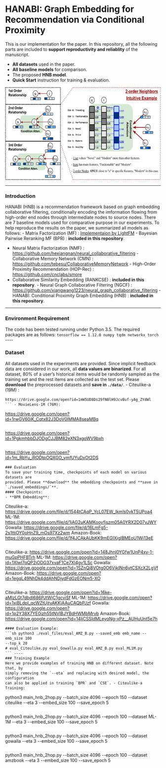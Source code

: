 # HANABI: Graph Embedding for Recommendation via Conditional Proximity
This is our implementation for the paper. In this repository, all the following 
parts are included to **support reproductivity and reliablity** of the 
manuscript.
  - **All datasets** used in the paper.
  - **All baseline models** for comparison.
  - The proposed **HNB model**.
  - **Quick Start** instruction for training & evaluation. 

<img src="https://github.com/ArgentLo/HNB_Graph_Rec/blob/main/structure.png" width="600" height="300">


----

### Introduction
HANABI (HNB) is a recommendation framework based on graph embedding 
collaborative filtering, conditionally encoding the imformation flowing from 
high-order end nodes through intermediate nodes to source nodes. There are 7 
baseline models used for comparative purpose in our experiments. To help 
reproduce the results on the paper, we summarized all models as follows: - 
Matrix Factorization (MF) : [Implementaion by 
LightFM](https://github.com/lyst/lightfm) - Bayesian Pairwise Reranking MF (BPR) 
: **included in this repository**.
- Neural Matrix Factorization (NMF) : 
https://github.com/hexiangnan/neural_collaborative_filtering - Collaborative 
Memory Network (CMN) : https://github.com/tebesu/CollaborativeMemoryNetwork - 
High-Order Proximity Recommendation (HOP-Rec) : https://github.com/cnclabs/smore 
- Collaborative Similarity Embedding (RANKCSE) : **included in this 
repository**. - Neural Graph Collaborative Filtering (NGCF) : 
https://github.com/xiangwang1223/neural_graph_collaborative_filtering - HANABI: 
Conditional Proximity Graph Embedding (HNB) : **included in this repository**. 
----
### Environment Requirement
The code has been tested running under Python 3.5. The required packages are as 
follows: ``` tensorflow == 1.12.0 numpy tqdm networkx torch ``` ----
### Dataset
All datasets used in the experiments are provided. Since implicit feedback data 
are considered in our work, all **data values are binarized**. For all dataset, 
80% of a user’s historical items would be randomly sampled as the training set 
and the rest items are collected as the test set. Please **download** the 
preprocessed datasets and **save in `./data/`**. - Citeulike-a (19M) :
  ```
  https://drive.google.com/open?id=1mW5UD8Ds29fN0lH9JcvBuf-yAg_ZYdWl
  ``` - MovieLens-1M (76M):
  ```
  https://drive.google.com/open?id=1rwGV60iK_Cqtx82J3DoV0IMMA8seaMBq
  ``` - Gowalla (96M):
  ```
  https://drive.google.com/open?id=1PgkmhbbDJODgCJJBM82eXN3xgoWV9bxh
  ``` - Amazon-Book (277M):
  ```
  https://drive.google.com/open?id=1m_RbYu_iRODtpOQXGO_ymfUYuDxOt2DS
  ``` ----
### Evaluation
To save your training time, checkpoints of each model on various datasets are 
provided. Please **download** the embedding checkpoints and **save in 
`./saved_embeddings/`**.
#### Checkpoints:
- **BPR Embedding**:
  ```
  Citeulike-a:
  https://drive.google.com/file/d/1544tCAqP_YcL07EW_lkmls0vkT5UPoa4
  ML-1M:
  https://drive.google.com/file/d/1jAG2uKAMKoovfiszm05A0YRX2D07vJWY
  Gowalla:
  https://drive.google.com/file/d/16LmFg5-2s1ttiOY0oHnZ9_mOs97Xz2wm
  Amazon-Book:
  https://drive.google.com/file/d/1f4JCAkAUbKK9mEGIXiglBMEoU1Wi13eE
  ``` - **CSE Embedding**:
  ```
  Citeulike-a:
  https://drive.google.com/open?id=148Jhnl0YGfw1UnP4xy-1-muGpPHFBTrh
  ML-1M:
  https://drive.google.com/open?id=1XlwI7qQP2iODG37xvaF1Ce7Xl4gv1LSc
  Gowalla:
  https://drive.google.com/open?id=1SZnQj8VOtg0O6VikINn6vtCSXcX2LgVf
  Amazon-Book:
  https://drive.google.com/open?id=1egqL49NhDk4ddAhNDjydFdGzEONm5-XO
  ``` - **HNB Embedding**:
  ```
  Citeulike-a:
  https://drive.google.com/open?id=16ke-aMlzLGt7dbdl686PJtWjC1gcviSf
  ML-1M:
  https://drive.google.com/open?id=1xjBLdpI_qcWZtUjtyAKKjAAuCAQbPJzf
  Gowalla:
  https://drive.google.com/open?id=1p2Y38X7YE0izh55tNVlBJYBdHWMbMrvb
  Amazon-Book:
  https://drive.google.com/open?id=14ljCSSIdMLeyqNg-xPz__AUHuUnt5e7h
  ```
#### Evaluation Example:
```sh python3 ./eval_files/eval_AMZ_B.py --saved_emb emb_name --emb_size 100 
--top_k 20
# eval_Citeulike.py eval_Gowalla.py eval_AMZ_B.py eval_ML1M.py
``` ----
### Training Example
Here we provide examples of training HNB on different dataset. Note that, by 
simply removing the `--eta` and replacing with desired model, the configuration 
can also be applied in training `BPR` and `CSE`. - Citeulike-a Training:
  ```
  python3 main_hnb_2hop.py --batch_size 4096 --epoch 150 --dataset citeulike 
--eta 3 --embed_size 100 --save_epoch 5
  ``` - MovieLens-1M Training:
  ```
  python3 main_hnb_2hop.py --batch_size 4096 --epoch 100 --dataset ML-1M --eta 3 
--embed_size 100 --save_epoch 5
  ``` - Gowalla Training:
  ```
  python3 main_hnb_2hop.py --batch_size 4096 --epoch 100 --dataset gowalla --eta 
3 --embed_size 100 --save_epoch 5
  ``` - Amazon-Book Training:
  ```
  python3 main_hnb_2hop.py --batch_size 4096 --epoch 100 --dataset amzbook --eta 
3 --embed_size 100 --save_epoch 5
  ```
